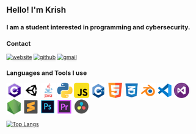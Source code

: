 ## Hello! I'm Krish

### I am a student interested in programming and cybersecurity.


### Contact

[<img src='https://cdn.jsdelivr.net/npm/simple-icons@3.0.1/icons/icloud.svg' alt='website' height='40'>](https://kna27.github.io)
[<img src='https://cdn.jsdelivr.net/npm/simple-icons@3.0.1/icons/github.svg' alt='github' height='40'>](https://github.com/kna27)
[<img src='https://cdn.jsdelivr.net/npm/simple-icons@3.0.1/icons/gmail.svg' alt='gmail' height='40'>](mailto:krisharora27@gmail.com)

### Languages and Tools I use
[<img src='https://github.com/kna27/kna27/blob/3c8efda5b5255a50818fcecb7264cbdee4b448f2/icons/c%23.png' alt='c#' height='40'>]()
[<img src='https://github.com/kna27/kna27/blob/3c8efda5b5255a50818fcecb7264cbdee4b448f2/icons/unity.png' alt='unity' height='40'>]()
[<img src='https://github.com/kna27/kna27/blob/3c8efda5b5255a50818fcecb7264cbdee4b448f2/icons/java.png' alt='java' height='40'>]()
[<img src='https://github.com/kna27/kna27/blob/3c8efda5b5255a50818fcecb7264cbdee4b448f2/icons/python.png' alt='python' height='40'>]()
[<img src='https://github.com/kna27/kna27/blob/3c8efda5b5255a50818fcecb7264cbdee4b448f2/icons/js.png' alt='javascript' height='40'>]()
[<img src='https://github.com/kna27/kna27/blob/40ceca669ea9a21c9213e26f44aeaff42db25e80/icons/cpp.png' alt='c++' height='40'>]()
[<img src='https://github.com/kna27/kna27/blob/3c8efda5b5255a50818fcecb7264cbdee4b448f2/icons/html.png' alt='html' height='40'>]()
[<img src='https://github.com/kna27/kna27/blob/3c8efda5b5255a50818fcecb7264cbdee4b448f2/icons/css.png' alt='css' height='40'>]()
[<img src='https://github.com/kna27/kna27/blob/3c8efda5b5255a50818fcecb7264cbdee4b448f2/icons/blender.png' alt='blender' height='40'>]()
[<img src='https://github.com/kna27/kna27/blob/3c8efda5b5255a50818fcecb7264cbdee4b448f2/icons/vscode.png' alt='vscode' height='40'>]()
[<img src='https://github.com/kna27/kna27/blob/3c8efda5b5255a50818fcecb7264cbdee4b448f2/icons/visualstudio.png' alt='visualstudio' height='40'>]()
[<img src='https://github.com/kna27/kna27/blob/3c8efda5b5255a50818fcecb7264cbdee4b448f2/icons/nodejs.png' alt='nodejs' height='40'>]()
[<img src='https://github.com/kna27/kna27/blob/3c8efda5b5255a50818fcecb7264cbdee4b448f2/icons/sublime.png' alt='sublime' height='40'>]()
[<img src='https://github.com/kna27/kna27/blob/3c8efda5b5255a50818fcecb7264cbdee4b448f2/icons/photoshop.png' alt='photoshop' height='40'>]()
[<img src='https://github.com/kna27/kna27/blob/3c8efda5b5255a50818fcecb7264cbdee4b448f2/icons/premiere.png' alt='premiere' height='40'>]()
[<img src='https://github.com/kna27/kna27/blob/3c8efda5b5255a50818fcecb7264cbdee4b448f2/icons/resolve.png' alt='resolve' height='40'>]()

[![Top Langs](https://github-readme-stats.vercel.app/api/top-langs/?username=kna27&theme=dark)](https://github.com/anuraghazra/github-readme-stats)
